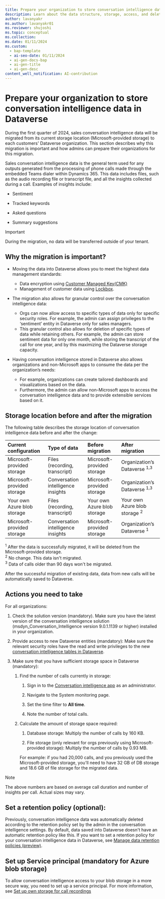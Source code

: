 ```yaml
---
title: Prepare your organization to store conversation intelligence data in Dataverse 
description: Learn about the data structure, storage, access, and deletion of conversation intelligence insights in Dataverse.
author: lavanyakr
ms.author: lavanyakr01
ms.reviewer: shujoshi
ms.topic: conceptual 
ms.collection: 
ms.date: 01/11/2024
ms.custom: 
  - bap-template
  - ai-seo-date: 01/11/2024
  - ai-gen-docs-bap
  - ai-gen-title
  - ai-gen-desc
content_well_notification: AI-contribution
---
```


# Prepare your organization to store conversation intelligence data in Dataverse 

During the first quarter of 2024, sales conversation intelligence data will be migrated from its current storage location (Microsoft-provided storage) to each customers' Dataverse organization. This section describes why this migration is important and how admins can prepare their organizations for this migration.

Sales conversation intelligence data is the general term used for any outputs generated from the processing of phone calls made through the embedded Teams dialer within Dynamics 365. This data includes files, such as the audio recording file or transcript file, and all the insights collected during a call. Examples of insights include:

- Sentiment

- Tracked keywords

- Asked questions  

- Summary suggestions

> [!IMPORTANT]
> During the migration, no data will be transferred outside of your tenant.  

## Why the migration is important?

- Moving the data into Dataverse allows you to meet the highest data management standards:
  - Data encryption using [Customer Managed Key(CMK)](/power-platform/admin/customer-managed-key)
  - Management of customer data using [Lockbox](/power-platform/admin/about-lockbox).

- The migration also allows for granular control over the conversation intelligence data:
  - Orgs can now allow access to specific types of data only for specific security roles. For example, the admin can assign privileges to the ‘sentiment’ entity in Dataverse only for sales managers.
  - This granular control also allows for deletion of specific types of data while retaining others. For example, the admin can store sentiment data for only one month, while storing the transcript of the call for one year, and by this maximizing the Dataverse storage capacity.

- Having conversation intelligence stored in Dataverse also allows organizations and non-Microsoft apps to consume the data per the organization’s needs:
  - For example, organizations can create tailored dashboards and visualizations based on the data.
  - Furthermore, the admin can allow non-Microsoft apps to access the conversation intelligence data and to provide extensible services based on it.

## Storage location before and after the migration 

The following table describes the storage location of conversation intelligence data before and after the change: 

| Current configuration | Type of data | Before migration | After migration |
|:----------------|:-------------|:------------------|:--------------------|
| Microsoft-provided storage | Files (recording, transcript) | Microsoft-provided storage | Organization’s Dataverse <sup>1,3</sup> |
| Microsoft-provided storage | Conversation intelligence insights | Microsoft-provided storage | Organization’s Dataverse <sup>1,3</sup> |
| Your own Azure blob storage | Files (recording, transcript) | Your own Azure blob storage | Your own Azure blob storage <sup>2</sup> |
| Microsoft-provided storage | Conversation intelligence insights | Microsoft-provided storage | Organization’s Dataverse <sup>1</sup> |

<sup>1</sup> After the data is successfully migrated, it will be deleted from the Microsoft-provided storage.  
<sup>2</sup> No change. This data isn't migrated.  
<sup>3</sup> Data of calls older than 90 days won't be migrated. 


After the successful migration of existing data, data from new calls will be automatically saved to Dataverse. 

## Actions you need to take 

For all organizations: 

1. Check the solution version (mandatory). Make sure you have the latest version of the conversation intelligence solution (msdyn_Conversation_Intelligence version 9.0.1.1139 or higher) installed in your organization. 

1. Provide access to new Dataverse entities (mandatory): 
   Make sure the relevant security roles have the read and write privileges to the new [conversation intelligence tables in Dataverse](conversation-intelligence-data-storage.md#how-data-is-structured-in-dataverse). 

1. Make sure that you have sufficient storage space in Dataverse (mandatory): 

    1. Find the number of calls currently in storage: 

        1. Sign in to the [Conversation intelligence app](https://sales.ai.dynamics.com/) as an administrator. 

        1. Navigate to the System monitoring page. 

        1. Set the time filter to **All time**. 

        1. Note the number of total calls. 

    1. Calculate the amount of storage space required: 

        1. Database storage: Multiply the number of calls by 160 KB. 

        1. File storage (only relevant for orgs previously using Microsoft-provided storage): Multiply the number of calls by 0.93 MB. 

        For example: if you had 20,000 calls, and you previously used the Microsoft-provided storage, you'll need to have 32 GB of DB storage and 18.6 GB of file storage for the migrated data. 

> [!NOTE]
> The above numbers are based on average call duration and number of insights per call. Actual sizes may vary. 
 
## Set a retention policy (optional):  

Previously, conversation intelligence data was automatically deleted according to the retention policy set by the admin in the conversation intelligence settings. By default, data saved into Dataverse doesn't have an automatic retention policy like this. If you want to set a retention policy for your conversation intelligence data in Dataverse, see [Manage data retention policies (preview)](/power-apps/maker/data-platform/data-retention-manage). 


## Set up Service principal (mandatory for Azure blob storage)

To allow conversation intelligence access to your blob storage in a more secure way, you need to set up a service principal. For more information, see [Set up own storage for call recordings](create-azure-repo.md)
